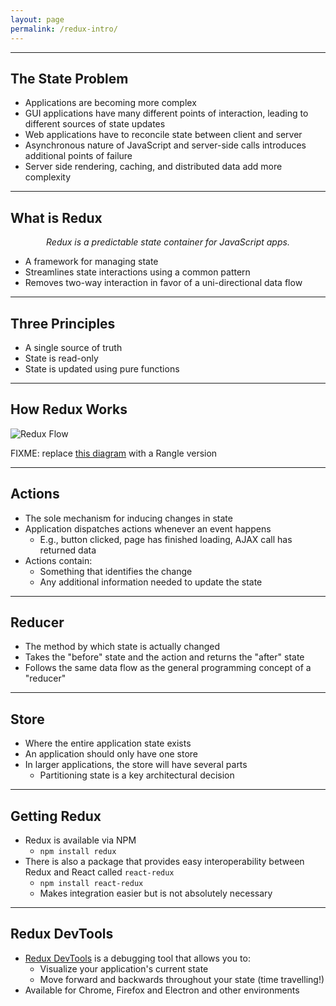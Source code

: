 ```yaml
---
layout: page
permalink: /redux-intro/
---
```


---

## The State Problem

- Applications are becoming more complex
- GUI applications have many different points of interaction, leading to different sources of state updates
- Web applications have to reconcile state between client and server
- Asynchronous nature of JavaScript and server-side calls introduces additional points of failure
- Server side rendering, caching, and distributed data add more complexity

---

## What is Redux

<div align="center" markdown="1">
  <em>Redux is a predictable state container for JavaScript apps.</em>
</div>

- A framework for managing state
- Streamlines state interactions using a common pattern
- Removes two-way interaction in favor of a uni-directional data flow

---

## Three Principles

- A single source of truth
- State is read-only
- State is updated using pure functions

---

## How Redux Works

![Redux Flow]({{'img/redux-flow.png'|absolute_url}})

FIXME: replace [this diagram](http://www.mrscottmcallister.com/assets/img/redux-flow.png) with a Rangle version

---

## Actions

- The sole mechanism for inducing changes in state
- Application dispatches actions whenever an event happens
  - E.g., button clicked, page has finished loading, AJAX call has returned data
- Actions contain:
  - Something that identifies the change
  - Any additional information needed to update the state

---

## Reducer

- The method by which state is actually changed
- Takes the "before" state and the action and returns the "after" state
- Follows the same data flow as the general programming concept of a "reducer"

---

## Store

- Where the entire application state exists
- An application should only have one store
- In larger applications, the store will have several parts
  - Partitioning state is a key architectural decision

---

## Getting Redux

- Redux is available via NPM
  - `npm install redux`
- There is also a package that provides easy interoperability between Redux and React called `react-redux`
  - `npm install react-redux`
  - Makes integration easier but is not absolutely necessary

---

## Redux DevTools

- [Redux DevTools][redux-devtools] is a debugging tool that allows you to:
  - Visualize your application's current state
  - Move forward and backwards throughout your state (time travelling!)
- Available for Chrome, Firefox and Electron and other environments

[redux-devtools]: https://chrome.google.com/webstore/detail/redux-devtools/lmhkpmbekcpmknklioeibfkpmmfibljd
